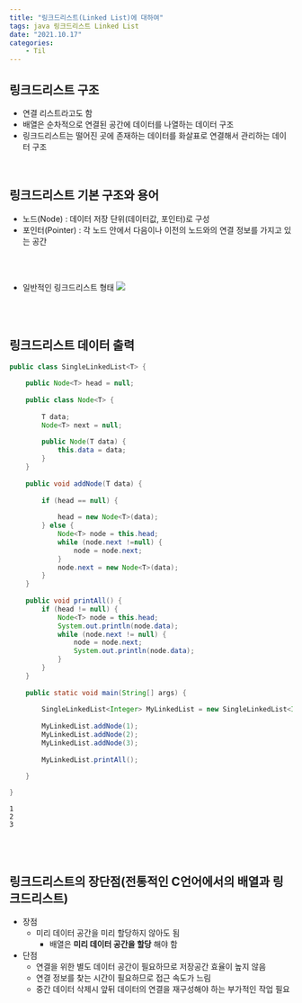 ```yaml
---
title: "링크드리스트(Linked List)에 대하여"
tags: java 링크드리스트 Linked List
date: "2021.10.17"
categories: 
    - Til
---
```


## 링크드리스트 구조
- 연결 리스트라고도 함
- 배열은 순차적으로 연결된 공간에 데이터를 나열하는 데이터 구조
- 링크드리스트는 떨어진 곳에 존재하는 데이터를 화살표로 연결해서 관리하는 데이터 구조

<br>

## 링크드리스트 기본 구조와 용어
- 노드(Node) : 데이터 저장 단위(데이터값, 포인터)로 구성
- 포인터(Pointer) : 각 노드 안에서 다음이나 이전의 노드와의 연결 정보를 가지고 있는 공간

<br>
<br>

- 일반적인 링크드리스트 형태
![](https://www.fun-coding.org/00_Images/linkedlist.png)

<br>
<br>

## 링크드리스트 데이터 출력
```java
public class SingleLinkedList<T> {
	
	public Node<T> head = null;
	
	public class Node<T> {
		
		T data;
		Node<T> next = null;
		
		public Node(T data) {
			this.data = data;
		}
	}
	
	public void addNode(T data) {
		
		if (head == null) {
			
			head = new Node<T>(data);
		} else {
			Node<T> node = this.head;
			while (node.next !=null) {
				node = node.next;
			}
			node.next = new Node<T>(data);
		}
	}
	
	public void printAll() {
		if (head != null) {
			Node<T> node = this.head;
			System.out.println(node.data);
			while (node.next != null) {
				node = node.next;
				System.out.println(node.data);
			}
		}
	}
	
	public static void main(String[] args) {
		
		SingleLinkedList<Integer> MyLinkedList = new SingleLinkedList<Integer>();
		
		MyLinkedList.addNode(1);
		MyLinkedList.addNode(2);
		MyLinkedList.addNode(3);
		
		MyLinkedList.printAll();
		
	}

}
```

```
1
2
3
```
<br>
<br>

## 링크드리스트의 장단점(전통적인 C언어에서의 배열과 링크드리스트)
- 장점
    - 미리 데이터 공간을 미리 할당하지 않아도 됨
        - 배열은 **미리 데이터 공간을 할당** 해야 함
- 단점
    - 연결을 위한 별도 데이터 공간이 필요하므로 저장공간 효율이 높지 않음
    - 연결 정보를 찾는 시간이 필요하므로 접근 속도가 느림
    - 중간 데이터 삭제시 앞뒤 데이터의 연결을 재구성해야 하는 부가적인 작업 필요
    

